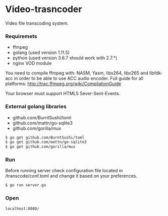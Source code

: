 # Video-trasncoder

Video file transcoding system.

### Requiremets

  - ffmpeg
  - golang (used version 1.11.5)
  - python (used version 3.6.7 should work with 2.7.*)
  - nginx VOD module

You need to compile ffmpeg with: NASM, Yasm, libx264, libx265 and libfdk-acc in order to be able to use ACC audio encoder.
Full guide for all platforms: http://trac.ffmpeg.org/wiki/CompilationGuide

Your browser must support HTML5 Sever-Sent-Events.

### External golang libraries

  - github.com/BurntSushi/toml
  - github.com/mattn/go-sqlite3
  - github.com/gorilla/mux

```sh
$ go get github.com/BurntSushi/toml
$ go get github.com/mattn/go-sqlite3
$ go get github.com/gorilla/mux
```

### Run

Before running server check configuration file located in /transcode/conf.toml and change it based on your preferences.
```sh
$ go run server.go
```

### Open

```
localhost:8080/
```